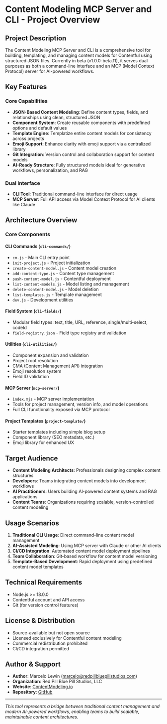 # Content Modeling MCP Server and CLI - Project Overview

## Project Description

The Content Modeling MCP Server and CLI is a comprehensive tool for building, templating, and managing content models for Contentful using structured JSON files. Currently in beta (v1.0.0-beta.11), it serves dual purposes as both a command-line interface and an MCP (Model Context Protocol) server for AI-powered workflows.

## Key Features

### Core Capabilities
- **JSON-Based Content Modeling**: Define content types, fields, and relationships using clean, structured JSON
- **Component System**: Create reusable components with predefined options and default values
- **Template Engine**: Templatize entire content models for consistency across projects  
- **Emoji Support**: Enhance clarity with emoji support via a centralized library
- **Git Integration**: Version control and collaboration support for content models
- **AI-Ready Structure**: Fully structured models ideal for generative workflows, personalization, and RAG

### Dual Interface
- **CLI Tool**: Traditional command-line interface for direct usage
- **MCP Server**: Full API access via Model Context Protocol for AI clients like Claude

## Architecture Overview

### Core Components

#### CLI Commands (`cli-commands/`)
- `cm.js` - Main CLI entry point
- `init-project.js` - Project initialization
- `create-content-model.js` - Content model creation
- `add-content-type.js` - Content type management
- `push-content-model.js` - Contentful deployment
- `list-content-models.js` - Model listing and management
- `delete-content-model.js` - Model deletion
- `list-templates.js` - Template management
- `dev.js` - Development utilities

#### Field System (`cli-fields/`)
- Modular field types: text, title, URL, reference, single/multi-select, codeId
- `field-registry.json` - Field type registry and validation

#### Utilities (`cli-utilities/`)
- Component expansion and validation
- Project root resolution
- CMA (Content Management API) integration
- Emoji resolution system
- Field ID validation

#### MCP Server (`mcp-server/`)
- `index.mjs` - MCP server implementation
- Tools for project management, version info, and model operations
- Full CLI functionality exposed via MCP protocol

#### Project Templates (`project-template/`)
- Starter templates including simple blog setup
- Component library (SEO metadata, etc.)
- Emoji library for enhanced UX

## Target Audience

- **Content Modeling Architects**: Professionals designing complex content structures
- **Developers**: Teams integrating content models into development workflows
- **AI Practitioners**: Users building AI-powered content systems and RAG applications
- **Content Teams**: Organizations requiring scalable, version-controlled content modeling

## Usage Scenarios

1. **Traditional CLI Usage**: Direct command-line content model management
2. **AI-Assisted Modeling**: Using MCP server with Claude or other AI clients
3. **CI/CD Integration**: Automated content model deployment pipelines
4. **Team Collaboration**: Git-based workflow for content model versioning
5. **Template-Based Development**: Rapid deployment using predefined content model templates

## Technical Requirements

- Node.js >= 18.0.0
- Contentful account and API access
- Git (for version control features)

## License & Distribution

- Source-available but not open source
- Licensed exclusively for Contentful content modeling
- Commercial redistribution prohibited
- CI/CD integration permitted

## Author & Support

- **Author**: Marcelo Lewin (marcelo@redpillbluepillstudios.com)
- **Organization**: Red Pill Blue Pill Studios, LLC
- **Website**: [ContentModeling.io](https://www.contentmodeling.io)
- **Repository**: [GitHub](https://github.com/bymarcelolewin/Content-Modeling-CLI)

---

*This tool represents a bridge between traditional content management and modern AI-powered workflows, enabling teams to build scalable, maintainable content architectures.*